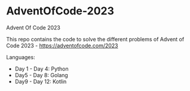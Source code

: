 # AdventOfCode-2023
Advent Of Code 2023

This repo contains the code to solve the different problems of Advent of Code 2023 - https://adventofcode.com/2023

Languages:

* Day 1 - Day 4: Python
* Day5 - Day 8: Golang
* Day9 - Day 12: Kotlin
